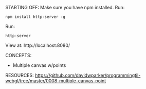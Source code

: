 STARTING OFF:
Make sure you have npm installed.
Run:
```
npm install http-server -g
```

Run:
```
http-server
```

View at: http://localhost:8080/

CONCEPTS:
* Multiple canvas w/points

RESOURCES:
https://github.com/davidwparker/programmingtil-webgl/tree/master/0008-multiple-canvas-point
